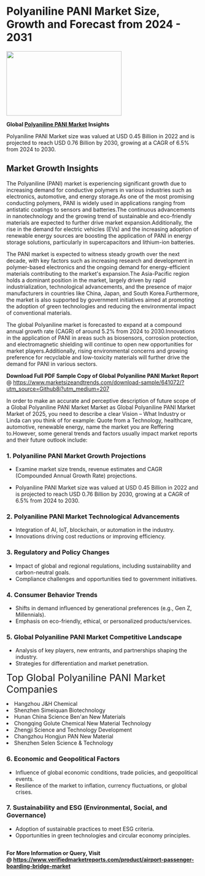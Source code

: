 <H1>Polyaniline PANI Market Size, Growth and Forecast from 2024 - 2031</H1><img class="aligncenter size-medium wp-image-584254" src="https://thirdeyenews.in/wp-content/uploads/2024/09/Global-Market-Research-300x168.jpeg" alt="" width="300" height="168" /><p><strong>Global&nbsp;<a href="https://www.marketsizeandtrends.com/download-sample/641072/?utm_source=Github8j?utm_medium=207">Polyaniline PANI Market</a> Insights</strong></p><p>Polyaniline PANI Market size was valued at USD 0.45 Billion in 2022 and is projected to reach USD 0.76 Billion by 2030, growing at a CAGR of 6.5% from 2024 to 2030.</p><p><h2>Market Growth Insights</h2> <p>The Polyaniline (PANI) market is experiencing significant growth due to increasing demand for conductive polymers in various industries such as electronics, automotive, and energy storage.As one of the most promising conducting polymers, PANI is widely used in applications ranging from antistatic coatings to sensors and batteries.The continuous advancements in nanotechnology and the growing trend of sustainable and eco-friendly materials are expected to further drive market expansion.Additionally, the rise in the demand for electric vehicles (EVs) and the increasing adoption of renewable energy sources are boosting the application of PANI in energy storage solutions, particularly in supercapacitors and lithium-ion batteries.</p> <p>The PANI market is expected to witness steady growth over the next decade, with key factors such as increasing research and development in polymer-based electronics and the ongoing demand for energy-efficient materials contributing to the market's expansion.The Asia-Pacific region holds a dominant position in the market, largely driven by rapid industrialization, technological advancements, and the presence of major manufacturers in countries like China, Japan, and South Korea.Furthermore, the market is also supported by government initiatives aimed at promoting the adoption of green technologies and reducing the environmental impact of conventional materials.</p> <p>The global Polyaniline market is forecasted to expand at a compound annual growth rate (CAGR) of around 5.2% from 2024 to 2030.Innovations in the application of PANI in areas such as biosensors, corrosion protection, and electromagnetic shielding will continue to open new opportunities for market players.Additionally, rising environmental concerns and growing preference for recyclable and low-toxicity materials will further drive the demand for PANI in various sectors.</p> <p><span class=""><strong>Download Full PDF Sample Copy of Global Polyaniline PANI Market Report</strong> @ <a href="https://www.marketsizeandtrends.com/download-sample/641072/?utm_source=Github8j?utm_medium=207" target="_blank">https://www.marketsizeandtrends.com/download-sample/641072/?utm_source=Github8j?utm_medium=207</a></span></p><p>In order to make an accurate and perceptive description of future scope of a Global&nbsp;Polyaniline PANI Market Market as Global&nbsp;Polyaniline PANI Market Market of 2025, you need to describe a clear Vision &ndash; What Industry or Linda can you think of for example: Quote from a Technology, healthcare, automotive, renewable energy, name the market you are Reffering to.However, some general trends and factors usually impact market reports and their future outlook include:</p><h3>1.&nbsp;<strong>Polyaniline PANI Market Growth Projections</strong></h3><ul><li>Examine market size trends, revenue estimates and CAGR (Compounded Annual Growth Rate) projections.</li><li><p>Polyaniline PANI Market size was valued at USD 0.45 Billion in 2022 and is projected to reach USD 0.76 Billion by 2030, growing at a CAGR of 6.5% from 2024 to 2030.</p></li></ul><h3>2.&nbsp;<strong>Polyaniline PANI Market Technological Advancements</strong></h3><ul><li>Integration of AI, IoT, blockchain, or automation in the industry.</li><li>Innovations driving cost reductions or improving efficiency.</li></ul><h3>3.&nbsp;<strong>Regulatory and Policy Changes</strong></h3><ul><li>Impact of global and regional regulations, including sustainability and carbon-neutral goals.</li><li>Compliance challenges and opportunities tied to government initiatives.</li></ul><h3>4.&nbsp;<strong>Consumer Behavior Trends</strong></h3><ul><li>Shifts in demand influenced by generational preferences (e.g., Gen Z, Millennials).</li><li>Emphasis on eco-friendly, ethical, or personalized products/services.</li></ul><h3>5.&nbsp;<strong>Global Polyaniline PANI Market Competitive Landscape</strong></h3><ul><li>Analysis of key players, new entrants, and partnerships shaping the industry.</li><li>Strategies for differentiation and market penetration.</li></ul><p data-pm-slice="1 1 []"><span style="color: inherit; font-family: inherit; font-size: 25px;">Top Global Polyaniline PANI Market Companies</span></p><div class="" data-test-id=""><p><li>Hangzhou J&H Chemical</li><li> Shenzhen Simeiquan Biotechnology</li><li> Hunan China Science Ben'an New Materials</li><li> Chongqing Golute Chemical New Material Technology</li><li> Zhengji Science and Technology Development</li><li> Changzhou Hongjun PAN New Material</li><li> Shenzhen Selen Science & Technology</li></p></div><h3>6.&nbsp;<strong>Economic and Geopolitical Factors</strong></h3><ul><li>Influence of global economic conditions, trade policies, and geopolitical events.</li><li>Resilience of the market to inflation, currency fluctuations, or global crises.</li></ul><h3>7.&nbsp;<strong>Sustainability and ESG (Environmental, Social, and Governance)</strong></h3><ul><li>Adoption of sustainable practices to meet ESG criteria.</li><li>Opportunities in green technologies and circular economy principles.</li></ul><h2><strong style="font-size: 14px;">For More Information or Query, Visit @&nbsp;</strong><a style="background-color: #ffffff; font-size: 14px;" href="https://www.marketsizeandtrends.com/report/polyaniline-pani-market/" target="_blank">https://www.verifiedmarketreports.com/product/airport-passenger-boarding-bridge-market</a></h2>